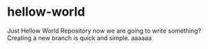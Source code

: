 # hellow-world
Just Hellow World Repository
now we are going to write something?
Creating a new branch is quick and simple.
aaaaaa
